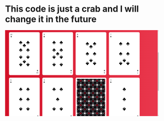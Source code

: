 # This code is just a crab and I will change it in the future

![preview](https://github.com/LonlehKitteh/JavaScript/blob/main/DOM/Projects/Deck%20of%20cards/preview.png)
